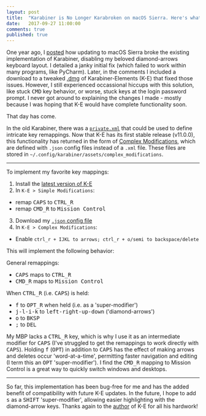 ```yaml
---
layout: post
title:  "Karabiner is No Longer Karabroken on macOS Sierra. Here's what I normally do."
date:   2017-09-27 11:00:00
comments: true
published: true
---
```

One year ago, I [posted][oldpost] how updating to macOS Sierra broke the existing implementation of Karabiner, disabling my beloved diamond-arrows keyboard layout. I detailed a janky initial fix (which failed to work within many programs, like PyCharm). Later, in the comments I included a download to a tweaked [.dmg][dmg] of Karabiner-Elements (K-E) that fixed those issues. However, I still experienced occassional hiccups with this solution, like stuck <kbd>CMD</kbd> key behavior, or worse, stuck keys at the login password prompt. I never got around to explaining the changes I made - mostly because I was hoping that K-E would have complete functionality soon.

That day has come.

<!--more-->
In the old Karabiner, there was a [`private.xml`][private] that could be used to define intricate key remappings. Now that K-E has its first stable release (v11.0.0), this functionality has returned in the form of [Complex Modifications][comp-mods], which are defined with `.json` config files instead of a `.xml` file. These files are stored in `~/.config/karabiner/assets/complex_modifications`.

***
To implement my favorite key mappings:

1. Install the [latest version of K-E][ke_download]
2. In `K-E > Simple Modifications`:
* remap <kbd>CAPS</kbd> to <kbd>CTRL_R</kbd>
* remap <kbd>CMD_R</kbd> to <kbd>Mission Control</kbd>
3. Download my [`.json` config file][json]
4. In `K-E > Complex Modifications`:
* Enable `ctrl_r + IJKL to arrows; ctrl_r + o/semi to backspace/delete`

This will implement the following behavior:

General remappings:
* <kbd>CAPS</kbd> maps to <kbd>CTRL_R</kbd> 
* <kbd>CMD_R</kbd> maps to <kbd>Mission Control</kbd>

When <kbd>CTRL_R</kbd> (i.e. <kbd>CAPS</kbd>) is held:
* <kbd>f</kbd>  to  <kbd>OPT_R</kbd> when held (i.e. as a 'super-modifier')
* <kbd>j-l-i-k</kbd>  to  <kbd>left-right-up-down</kbd> ('diamond-arrows')
* <kbd>o</kbd>  to  <kbd>BKSP</kbd>
* <kbd>;</kbd>  to  <kbd>DEL</kbd>

My MBP lacks a <kbd>CTRL_R</kbd> key, which is why I use it as an intermediate modifier for <kbd>CAPS</kbd> (I've struggled to get the remappings to work directly with <kbd>CAPS</kbd>). Holding <kbd>f</kbd> (<kbd>OPT</kbd>) in addition to <kbd>CAPS</kbd> has the effect of making arrows and deletes occur 'word-at-a-time', permitting faster navigation and editing (I term this an <kbd>OPT</kbd> 'super-modifier'). I find the <kbd>CMD_R</kbd> mapping to Mission Control is a great way to quickly switch windows and desktops. 

***
So far, this implementation has been bug-free for me and has the added benefit of compatibility with future K-E updates. In the future, I hope to add <kbd>s</kbd> as a <kbd>SHIFT</kbd> 'super-modifier', allowing easier highlighting with the diamond-arrow keys. Thanks again to the [author][author] of K-E for all his hardwork!

[oldpost]: http://slongwell.github.io/articles/2016-09/karabiner-workaround
[dmg]: http://disq.us/p/1eflhzc

[comp-mods]: https://github.com/pqrs-org/KE-complex_modifications
[ke_download]: https://pqrs.org/osx/karabiner/index.html
[json]: karabiner://karabiner/assets/complex_modifications/import?url=http://slongwell.github.io/files/sal-diamond.xml

[private]: /files/private.xml
[author]: https://pqrs.org/profile.html
